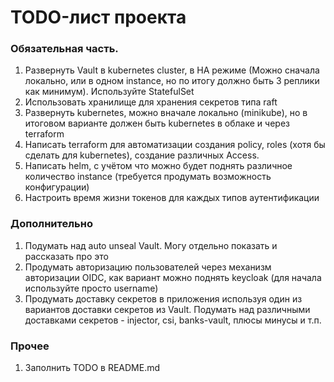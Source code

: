 # TODO-лист проекта

### Обязательная часть.

1) Развернуть Vault в kubernetes cluster, в HA режиме (Можно сначала локально, или в одном instance, но по итогу должно быть 3 реплики как минимум). Используйте StatefulSet
2) Использовать хранилище для хранения секретов типа raft
3) Развернуть kubernetes, можно вначале локально (minikube), но в итоговом варианте должен быть kubernetes в облаке и через terraform
4) Написать terraform для автоматизации создания policy, roles (хотя бы сделать для kubernetes), создание различных Access.
5) Написать helm, с учётом что можно будет поднять различное количество instance (требуется продумать возможность конфигурации)
6) Настроить время жизни токенов для каждых типов аутентификации 

### Дополнительно

1) Подумать над auto unseal Vault. Могу отдельно показать и рассказать про это
2) Продумать авторизацию пользователей через механизм авторизации OIDC, как вариант можно поднять keycloak (для начала используйте просто username)
3) Продумать доставку секретов в приложения используя один из вариантов доставки секретов из Vault. Подумать над различными доставками секретов - injector, csi, banks-vault, плюсы минусы и т.п.

### Прочее

1) Заполнить TODO в README.md